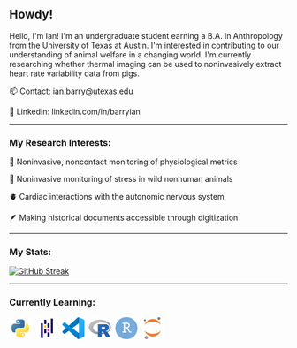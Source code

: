 ## Howdy!

Hello, I'm Ian! I'm an undergraduate student earning a B.A. in Anthropology from the University of Texas at Austin. I'm interested in contributing to our understanding of animal welfare in a changing world. I'm currently researching whether thermal imaging can be used to noninvasively extract heart rate variability data from pigs.

📫 Contact: ian.barry@utexas.edu

🤝 LinkedIn: linkedin.com/in/barryian

***

### My Research Interests:

🐷 Noninvasive, noncontact monitoring of physiological metrics

🐒 Noninvasive monitoring of stress in wild nonhuman animals

🫀 Cardiac interactions with the autonomic nervous system

🪶 Making historical documents accessible through digitization

***

### My Stats:

[![GitHub Streak](http://github-readme-streak-stats.herokuapp.com?user=IanABarry&theme=dark&background=000000)](https://git.io/streak-stats)

***

### Currently Learning:
<div>
  <img src="https://github.com/devicons/devicon/blob/master/icons/python/python-original.svg" title="Python" alt="Python" width="40" height="40"/>&nbsp
  <img src="https://github.com/devicons/devicon/blob/master/icons/pandas/pandas-original.svg" title="Pandas" alt="Pandas" width="40" height="40"/>&nbsp
  <img src="https://github.com/devicons/devicon/blob/master/icons/vscode/vscode-original.svg" title="Visual Studio Code" alt="Visual Studio Code" width="40" height="40"/>&nbsp
  <img src="https://github.com/devicons/devicon/blob/master/icons/r/r-original.svg" title="R" alt="R" width="40" height="40"/>&nbsp
  <img src="https://github.com/devicons/devicon/blob/master/icons/rstudio/rstudio-original.svg" title="R Studio" alt="R Studio" width="40" height="40"/>&nbsp
  <img src="https://github.com/devicons/devicon/blob/master/icons/jupyter/jupyter-original.svg" title="Jupyter" alt="Jupyter" width="40" height="40"/>&nbsp
</div>

